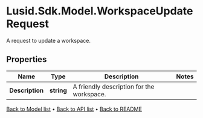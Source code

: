 # Lusid.Sdk.Model.WorkspaceUpdateRequest
A request to update a workspace.

## Properties

Name | Type | Description | Notes
------------ | ------------- | ------------- | -------------
**Description** | **string** | A friendly description for the workspace. | 

[Back to Model list](../README.md#documentation-for-models) &#8226; [Back to API list](../README.md#documentation-for-api-endpoints) &#8226; [Back to README](../README.md)

